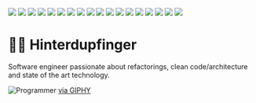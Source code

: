 ![](https://img.shields.io/badge/Language-TypeScript-informational?style=flat-square&logo=typescript&logoColor=white&color=007acc)
![](https://img.shields.io/badge/Language-Java-informational?style=flat-square&logo=java&logoColor=white&color=007396)
![](https://img.shields.io/badge/Language-Kotlin-informational?style=flat-square&logo=kotlin&logoColor=white&color=0095d5)
![](https://img.shields.io/badge/Language-JavaScript-informational?style=flat-square&logo=javascript&logoColor=white&color=f7df1e)
![](https://img.shields.io/badge/Language-Sass-informational?style=flat-square&logo=sass&logoColor=white&color=cc6699)
![](https://img.shields.io/badge/Language-GraphQL-informational?style=flat-square&logo=graphql&logoColor=white&color=e10098)
![](https://img.shields.io/badge/Tool-VisualStudioCode-informational?style=flat-square&logo=visual-studio-code&logoColor=white&color=007acc)
![](https://img.shields.io/badge/Tool-IntelliJ_IDEA-informational?style=flat-square&logo=intellij-idea&logoColor=white&color=000000)
![](https://img.shields.io/badge/Tool-Docker-informational?style=flat-square&logo=docker&logoColor=white&color=2496ed)
![](https://img.shields.io/badge/Tool-Kubernetes-informational?style=flat-square&logo=kubernetes&logoColor=white&color=326ce5)
![](https://img.shields.io/badge/Tool-AWS-informational?style=flat-square&logo=aws&logoColor=white&color=232f3e)
![](https://img.shields.io/badge/Tool-Apache_Kafka-informational?style=flat-square&logo=apache-kafka&logoColor=white&color=000000)
![](https://img.shields.io/badge/Dependency-Storybook-informational?style=flat-square&logo=storybook&logoColor=white&color=ff4785)
![](https://img.shields.io/badge/Dependency-Jest-informational?style=flat-square&logo=jest&logoColor=white&color=c21325)
![](https://img.shields.io/badge/Dependency-Angular-informational?style=flat-square&logo=angular&logoColor=white&color=dd0031)
![](https://img.shields.io/badge/Dependency-StencilJS-informational?style=flat-square&logo=stenciljs&logoColor=white&color=000000)
![](https://img.shields.io/badge/Dependency-Ionic-informational?style=flat-square&logo=ionic&logoColor=white&color=3880ff)
![](https://img.shields.io/badge/Dependency-Spring-informational?style=flat-square&logo=spring&logoColor=white&color=6db33f)

# 🧑‍💻 Hinterdupfinger

Software engineer passionate about refactorings, clean code/architecture and state of the art technology.

![Programmer](https://giphy.com/embed/p4NLw3I4U0idi)
<a href="https://giphy.com/gifs/programmer-p4NLw3I4U0idi">via GIPHY</a></p>
